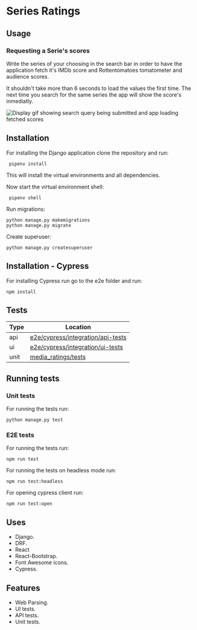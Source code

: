 # Series Ratings



## Usage   

### Requesting a Serie's scores
Write the series of your choosing in the search bar in order to have the application fetch it's IMDb score and Rottentomatoes tomatometer and audience scores.

It shouldn't take more than 6 seconds to load the values the first time. The next time you search for the same series the app will show the score's inmediatly.

![Display gif showing search query being submitted and app loading fetched scores](demo/submit-search.gif)

## Installation
   For installing the Django application clone the repository and run:

     pipenv install

   This will install the virtual environments and all dependencies.
   
   Now start the virtual environment shell:
    
     pipenv shell

   Run migrations: 
	
    python manage.py makemigrations
    python manage.py migrate

   Create superuser:

    python manage.py createsuperuser

## Installation - Cypress
For installing Cypress run go to the e2e folder and run:

    npm install

## Tests

| Type | Location                                 |
| ---- | ---------------------------------------- |
| api  | [e2e/cypress/integration/api-tests](e2e/cypress/integration/api-tests) |
| ui   | [e2e/cypress/integration/ui-tests](e2e/cypress/integration/ui-tests)   |
| unit | [media_ratings/tests](media_ratings/tests)       |

## Running tests


### Unit tests
For running the tests run:

    python manage.py test

### E2E tests
For running the tests run:

    npm run test
For running the tests on headless mode run:

    npm run test:headless
For opening cypress client run:

    npm run test:open

## Uses
 - Django.
 - DRF.
 - React
 - React-Bootstrap.
 - Font Awesome icons.
 - Cypress.

## Features
- Web Parsing.
- UI tests.
- API tests.
- Unit tests.
